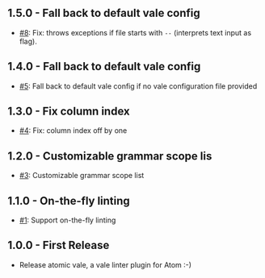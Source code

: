 ## 1.5.0 - Fall back to default vale config
* [#8](https://github.com/TimKam/atomic-vale/issues/8): Fix: throws exceptions if file starts with `--` (interprets text input as flag).
## 1.4.0 - Fall back to default vale config
* [#5](https://github.com/TimKam/atomic-vale/issues/5): Fall back to default vale config if no vale configuration file provided
## 1.3.0 - Fix column index
* [#4](https://github.com/TimKam/atomic-vale/issues/4): Fix: column index off by one
## 1.2.0 - Customizable grammar scope lis
* [#3](https://github.com/TimKam/atomic-vale/issues/3): Customizable grammar scope list
## 1.1.0 - On-the-fly linting
* [#1](https://github.com/TimKam/atomic-vale/issues/1): Support on-the-fly linting
## 1.0.0 - First Release
* Release atomic vale, a vale linter plugin for Atom :-)
